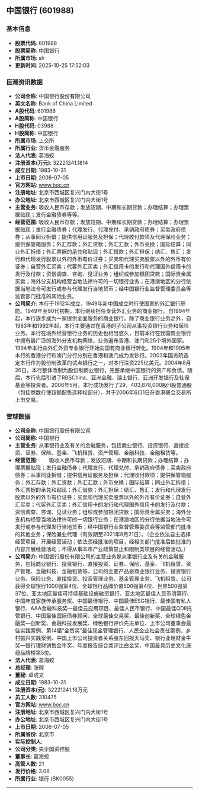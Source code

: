 ## 中国银行 (601988)

### 基本信息

- **股票代码**: 601988
- **股票简称**: 中国银行
- **所属市场**: sh
- **更新时间**: 2025-10-25 17:52:03

### 巨潮资讯数据

- **公司全称**: 中国银行股份有限公司
- **英文名称**: Bank of China Limited
- **A股代码**: 601988
- **A股简称**: 中国银行
- **H股代码**: 03988
- **H股简称**: 中国银行
- **所属市场**: 上交所
- **所属行业**: 货币金融服务
- **法人代表**: 葛海蛟
- **注册资本(万元)**: 32221241.1814
- **成立日期**: 1983-10-31
- **上市日期**: 2006-07-05
- **官方网站**: www.boc.cn
- **注册地址**: 北京市西城区复兴门内大街1号
- **办公地址**: 北京市西城区复兴门内大街1号
- **主营业务**: 吸收人民币存款；发放短期、中期和长期贷款；办理结算；办理票据贴现；发行金融债券等等。
- **经营范围**: 吸收人民币存款；发放短期、中期和长期贷款；办理结算；办理票据贴现；发行金融债券；代理发行、代理兑付、承销政府债券；买卖政府债券；从事同业拆借；提供信用证服务及担保；代理收付款项及代理保险业务；提供保管箱服务；外汇存款；外汇贷款；外汇汇款；外币兑换；国际结算；同业外汇拆借；外汇票据的承兑和贴现；外汇借款；外汇担保；结汇、售汇；发行和代理发行股票以外的外币有价证券；买卖和代理买卖股票以外的外币有价证券；自营外汇买卖；代客外汇买卖；外汇信用卡的发行和代理国外信用卡的发行及付款；资信调查、咨询、见证业务；组织或参加银团贷款；国际贵金属买卖；海外分支机构经营当地法律许可的一切银行业务；在港澳地区的分行依据当地法令可发行或参与代理发行当地货币；经中国银行业监督管理委员会等监管部门批准的其他业务。
- **公司简介**: 本行于1912年成立，1949年新中国成立时行使国家的外汇银行职能。1949年至90代初期，本行继续担任专营外汇业务的商业银行。自1994年起，本行逐步成为一家提供全面服务的商业银行。除了商业银行业务之外，自1983年和1992年起，本行主要通过在香港的子公司从事投资银行业务和保险业务。本行在境外经营银行业务的历史也相当悠久，目前本行在我国商业银行中拥有最广泛的海外分支机构网络，业务遍布香港、澳门和25个境外国家。1994年本行由外汇外贸专业银行开始向国有商业银行转化。1994年和1995年本行的香港分行和澳门分行分别在香港和澳门成为发钞行。2003年国务院选定本行作为股份制改革的试点银行之一，对本行注资225亿美元。2004年8月26日，本行整体改制为股份制商业银行，完整承继中国银行的资产和负债。随后，本行先后引进了RBSChina、亚洲金融、瑞士银行、亚洲开发银行及社保基金等投资者。2006年5月，本行成功发行了29，403,878,000股H股普通股（包括悉数行使超额配售选择权部分），并于2006年6月1日在香港联合交易所上市交易。

### 雪球数据

- **公司全称**: 中国银行股份有限公司
- **公司简称**: 中国银行
- **主营业务**: 从事银行业及有关的金融服务，包括商业银行、投资银行、直接投资、证券、保险、基金、飞机租赁、资产管理、金融科技、金融租赁等。
- **经营范围**: 　　吸收人民币存款；发放短期、中期和长期贷款；办理结算；办理票据贴现；发行金融债券；代理发行、代理兑付、承销政府债券；买卖政府债券；从事同业拆借；提供信用证服务及担保；代理收付款项；提供保管箱服务；外汇存款；外汇贷款；外汇汇款；外币兑换；国际结算；同业外汇拆借；外汇票据的承兑和贴现；外汇借款；外汇担保；结汇、售汇；发行和代理发行股票以外的外币有价证券；买卖和代理买卖股票以外的外币有价证券；自营外汇买卖；代客外汇买卖；外汇信用卡的发行和代理国外信用卡的发行及付款；资信调查、咨询、见证业务；组织或参加银团贷款；国际贵金属买卖；海外分支机构经营当地法律许可的一切银行业务；在港澳地区的分行依据当地法令可发行或参与代理发行当地货币；经中国银行业监督管理委员会等监管部门批准的其他业务；保险兼业代理（有效期至2021年8月21日）。（企业依法自主选择经营项目，开展经营活动；依法须经批准的项目，经相关部门批准后依批准的内容开展经营活动；不得从事本市产业政策禁止和限制类项目的经营活动。）
- **公司简介**: 中国银行股份有限公司的主营业务是从事银行业及有关的金融服务，包括商业银行、投资银行、直接投资、证券、保险、基金、飞机租赁、资产管理、金融科技、金融租赁等。公司的主要产品是商业银行业务、投资银行业务、保险业务、直接投资、投资管理业务、基金管理业务、飞机租赁。公司获得全球银行1000强第4位、全球银行品牌价值500强第4位、世界500强第37位、亚太地区最佳可持续基础设施融资银行、亚太地区最佳人民币清算行、中国年度家族传承服务奖、中国最佳银行、中国最佳ESG银行、最佳国有私人银行、AAA金融科技奖—最佳云应用项目、最佳人民币银行、中国最佳QDII托管银行、中国最佳国际债券顾问、全球最佳交易奖、最佳创新奖、全球绿色金融奖—创新奖、金融科技发展奖、绿色银行评价先进单位、上市公司董事会最佳实践案例、第14届“金贸奖”最佳现金管理银行、人民企业社会责任案例、乡村振兴实践案例、中国上市公司投资者关系股东回报天马奖、银行业理财金牛奖—银行理财销售金牛奖、年度报告综合类评比白金奖、中国最具历史文化底蕴品牌榜第5位。
- **法人代表**: 葛海蛟
- **总经理**: 张辉
- **董秘**: 卓成文
- **成立日期**: 1983-10-31
- **注册资本(元)**: 32221241.18万元
- **员工人数**: 310475
- **官方网站**: www.boc.cn
- **注册地址**: 北京市西城区复兴门内大街1号
- **办公地址**: 北京市西城区复兴门内大街1号
- **上市日期**: 2006-07-05
- **所属省份**: 北京市
- **实际控制人**: 
- **公司分类**: 央企国资控股
- **董事长**: 葛海蛟
- **高管人数**: 21
- **发行价格**: 3.08
- **所属行业**: 银行 (BK0055)

---